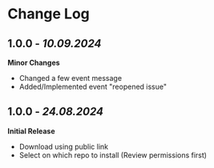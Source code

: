 # Change Log

## 1.0.0 - _10.09.2024_

**Minor Changes**

- Changed a few event message
- Added/Implemented event "reopened issue"

## 1.0.0 - _24.08.2024_

**Initial Release**

- Download using public link
- Select on which repo to install (Review permissions first)


